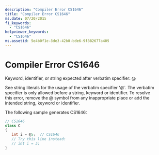 ```yaml
---
description: "Compiler Error CS1646"
title: "Compiler Error CS1646"
ms.date: 07/20/2015
f1_keywords: 
  - "CS1646"
helpviewer_keywords: 
  - "CS1646"
ms.assetid: 5e4b0f1e-8de3-42b0-bde6-9f882677a409
---
```

# Compiler Error CS1646
Keyword, identifier, or string expected after verbatim specifier: \@  
  
 See string literals for the usage of the verbatim specifier '\@'. The verbatim specifier is only allowed before a string, keyword or identifier. To resolve this error, remove the @ symbol from any inappropriate place or add the intended string, keyword or identifier.  
  
 The following sample generates CS1646:  
  
```csharp  
// CS1646  
class C  
{  
   int i = @5;  // CS1646  
   // Try this line instead:  
   // int i = 5;  
}  
```
